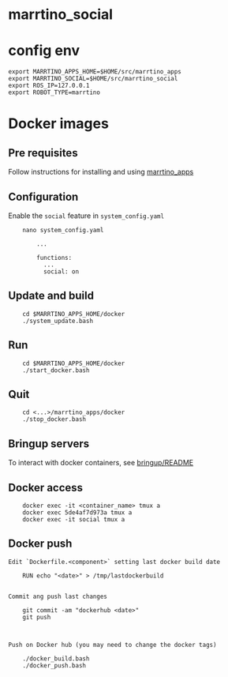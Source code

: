 # marrtino_social


# config env

    export MARRTINO_APPS_HOME=$HOME/src/marrtino_apps
    export MARRTINO_SOCIAL=$HOME/src/marrtino_social
    export ROS_IP=127.0.0.1
    export ROBOT_TYPE=marrtino

# Docker images

## Pre requisites

Follow instructions for installing and using [marrtino_apps](https://bitbucket.org/iocchi/marrtino_apps/src/master/docker)


## Configuration

Enable the `social` feature in `system_config.yaml`

        nano system_config.yaml

            ...

            functions:
              ...
              social: on



## Update and build

        cd $MARRTINO_APPS_HOME/docker
        ./system_update.bash

## Run

        cd $MARRTINO_APPS_HOME/docker
        ./start_docker.bash

## Quit

        cd <...>/marrtino_apps/docker
        ./stop_docker.bash


## Bringup servers

To interact with docker containers, see 
[bringup/README](https://bitbucket.org/iocchi/marrtino_apps/src/master/bringup/README.md)

## Docker access

        docker exec -it <container_name> tmux a
        docker exec 5de4af7d973a tmux a
        docker exec -it social tmux a


## Docker push

    Edit `Dockerfile.<component>` setting last docker build date

        RUN echo "<date>" > /tmp/lastdockerbuild


    Commit ang push last changes

        git commit -am "dockerhub <date>"
        git push



    Push on Docker hub (you may need to change the docker tags)

        ./docker_build.bash
        ./docker_push.bash


